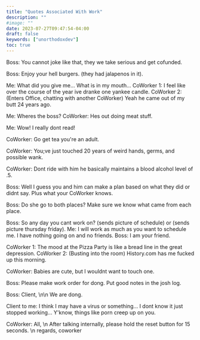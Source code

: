 ```yaml
---
title: "Quotes Associated With Work"
description: ""
#image: ""
date: 2023-07-27T09:47:54-04:00
draft: false
keywords: ["unorthodoxdev"]
toc: true
---
```


Boss: You cannot joke like that, they we take serious and get cofunded.

Boss: Enjoy your hell burgers. (they had jalapenos in it).

Me: What did you give me... What is in my mouth...
CoWorker 1: I feel like over the course of the year ive dranke one yankee candle.
CoWorker 2: (Enters Office, chatting with another CoWorker) Yeah he came out of my butt 24 years ago.

Me: Wheres the boss?
CoWorker: Hes out doing meat stuff.

Me: Wow! I really dont read!

CoWorker: Go get tea you're an adult.

CoWorker: You;ve just touched 20 years of weird hands, germs, and possible wank.

CoWorker: Dont ride with him he basically maintains a blood alcohol level of .5.

Boss: Well I guess you and him can make a plan based on what they did or didnt say. Plus what your CoWorker knows.

Boss: Do she go to both places? Make sure we know what came from each place.

Boss: So any day you cant work on? (sends picture of schedule) or (sends picture thursday friday).
Me: I will work as much as you want to schedule me. I have nothing going on and no friends.
Boss: I am your friend.

CoWorker 1: The mood at the Pizza Party is like a bread line in the great depression.
CoWorker 2: (Busting into the room) History.com has me fucked up this morning.

CoWorker: Babies are cute, but I wouldnt want to touch one.

Boss: Please make work order for dong. Put good notes in the josh log.

Boss: Client, \n\n We are dong.

Client to me: I think I may have a virus or something... I dont know it just stopped working... Y'know, things like porn creep up on you.

CoWorker: All, \n After talking internally, please hold the reset button for 15 seconds. \n regards, coworker